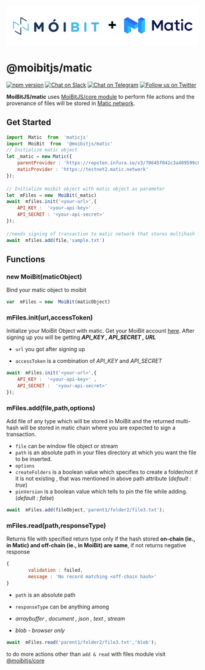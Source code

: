 ![MoiBit + Matic](https://raw.githubusercontent.com/moibit/logo-assets/master/partnerships/moibit%2Bmatic.png)

# @moibitjs/matic

[![npm version](https://badge.fury.io/js/%40moibitjs%2Fmatic.svg)](https://badge.fury.io/js/%40moibitjs%2Fmatic)
[![Chat on Slack](https://img.shields.io/badge/Slack-MoiBit%20Slack%20community-blue)](https://join.slack.com/t/moibit/signup)
[![Chat on Telegram](https://img.shields.io/badge/Telegram-MoiBit%20Telegram%20community-blue)](https://t.me/moibit)
[![Follow us on Twitter](https://img.shields.io/badge/Twitter-MoiBit%20Twitter-blue?style=social&logo=twitter)](https://twitter.com/moibitio)

**MoiBitJS/matic** uses [MoiBitJS/core module](https://github.com/moibit/core) to perform file actions and the provenance of files will be stored in [Matic network](https://matic.network).

## Get Started

``` js
import  Matic  from  'maticjs'
import  MoiBit  from  '@moibitjs/matic'
// Initialize matic object
let _matic = new Matic({
	parentProvider : 'https://ropsten.infura.io/v3/70645f042c3a409599c60f96f6dd9fbc',
	maticProvider : 'https://testnet2.matic.network'
});

// Initialize moibit object with matic object as parameter
let  mFiles = new  MoiBit(_matic)
await  mfiles.init('<your-url>',{
	API_KEY :  '<your-api-key>'
	API_SECRET : '<your-api-secret>'
});

//needs signing of transaction to matic network that stores multihash for provenance, before adding file to moibit
await  mfiles.add(file,'sample.txt')
```

## Functions
### new MoiBit(maticObject)
Bind your matic object to moibit
``` js
var  mFiles = new  MoiBit(maticObject)
```
### mFiles.init(url,accessToken)
Initialize your MoiBit Object with matic. Get your MoiBit account [here](https://account.moibit.io). After signing up you will be getting **_API_KEY , API_SECRET , URL_**

-  <code>url</code> you got after signing up

-  <code>accessToken</code> is a combination of _API_KEY_ and _API_SECRET_

``` js
await  mFiles.init('<your-url>',{
	API_KEY :  '<your-api-key>' ,
	API_SECRET :  '<your-api-secret>'
});
```
### mFiles.add(file,path,options)

Add file of any type which will be stored in MoiBit and the returned multi-hash will be stored in matic chain where you are expected to sign a transaction.
-  <code>file</code> can be window file object or stream
-  <code>path</code> is an absolute path in your files directory at which you want the file to be inserted.
-  <code>options</code>
-  `createFolders` is a boolean value which specifies to create a folder/not if it is not existing , that was mentioned in above path attribute (_default : true_)
-  `pinVersion` is a boolean value which tells to pin the file while adding.(_default : false_)

``` js
await  mFiles.add(fileObject,'parent1/folder2/file3.txt');
```

### mFiles.read(path,responseType)

Returns file with specified return type only if the hash stored 
**on-chain (ie., in Matic) and off-chain (ie., in MoiBit) are same**,
 if not returns negative response 
 ``` js
 {
		 validation : failed, 
		 message : 'No record matching <off-chain hash>'
}
```

- `path` is an absolute path

- `responseType` can be anything among

- _arraybuffer , document , json , text , stream_

- _blob - browser only_
``` js
await  mFiles.read('parent1/folder2/file3.txt','blob');
```
to do more actions other than `add & read` with files module visit [@moibitjs/core](https://github.com/moibit/core)
